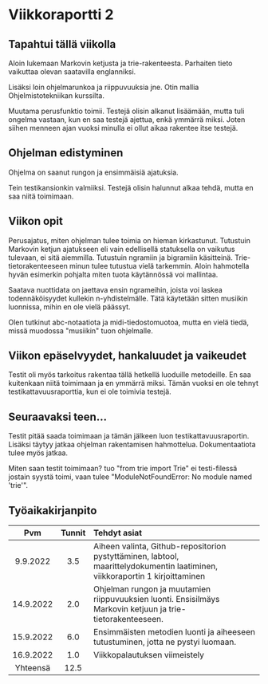 # Viikkoraportti 2

## Tapahtui tällä viikolla

Aloin lukemaan Markovin ketjusta ja trie-rakenteesta. Parhaiten tieto vaikuttaa olevan saatavilla englanniksi.

Lisäksi loin ohjelmarunkoa ja riippuvuuksia jne. Otin mallia Ohjelmistotekniikan kurssilta.

Muutama perusfunktio toimii. Testejä olisin alkanut lisäämään, mutta tuli ongelma vastaan, kun en saa testejä ajettua, enkä ymmärrä miksi. Joten siihen menneen ajan vuoksi minulla ei ollut 
aikaa rakentee itse testejä.

## Ohjelman edistyminen

Ohjelma on saanut rungon ja ensimmäisiä ajatuksia.

Tein testikansionkin valmiiksi. Testejä olisin halunnut alkaa tehdä, mutta en saa niitä toimimaan. 

## Viikon opit

Perusajatus, miten ohjelman tulee toimia on hieman kirkastunut. Tutustuin Markovin ketjun ajatukseen eli
vain edellisellä statuksella on vaikutus tulevaan, ei sitä aiemmilla. Tutustuin ngramiin ja bigramiin
käsitteinä. Trie-tietorakenteeseen minun tulee tutustua vielä tarkemmin. Aloin hahmotella hyvän esimerkin pohjalta
miten tuota käytännössä voi mallintaa.

Saatava nuottidata on jaettava ensin ngrameihin, joista voi laskea todennäköisyydet kullekin n-yhdistelmälle. Tätä käytetään
sitten musiikin luonnissa, mihin en ole vielä päässyt.

Olen tutkinut abc-notaatiota ja midi-tiedostomuotoa, mutta en vielä tiedä, missä muodossa "musiikin" tuon ohjelmalle.

## Viikon epäselvyydet, hankaluudet ja vaikeudet

Testit oli myös tarkoitus rakentaa tällä hetkellä luoduille metodeille. En saa kuitenkaan niitä toimimaan ja en ymmärrä miksi. Tämän
vuoksi en ole tehnyt testikattavuusraporttia, kun ei ole toimivia testejä.

## Seuraavaksi teen...

Testit pitää saada toimimaan ja tämän jälkeen luon testikattavuusraportin. Lisäksi täytyy jatkaa ohjelman rakentamisen hahmottelua.
Dokumentaatiota tulee myös jatkaa.

Miten saan testit toimimaan? tuo "from trie import Trie" ei testi-filessä jostain syystä toimi, vaan tulee "ModuleNotFoundError:
No module named 'trie'".

## Työaikakirjanpito

| Pvm    | Tunnit| Tehdyt asiat |
| :--:   |:-----:| :------|
|9.9.2022|  3.5  | Aiheen valinta, Github-repositorion pystyttäminen, labtool, maarittelydokumentin laatiminen, viikkoraportin 1 kirjoittaminen |
|14.9.2022|  2.0 | Ohjelman rungon ja muutamien riippuvuuksien luonti. Ensisilmäys Markovin ketjuun ja trie-tietorakenteeseen. |
|15.9.2022|  6.0 | Ensimmäisten metodien luonti ja aiheeseen tutustuminen, jotta ne pystyi luomaan. |  
|16.9.2022|  1.0 | Viikkopalautuksen viimeistely |
|Yhteensä|  12.5  ||
